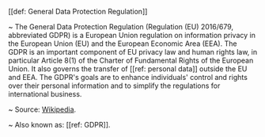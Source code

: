 [[def: General Data Protection Regulation]]

~ The General Data Protection Regulation (Regulation (EU) 2016/679, abbreviated GDPR) is a European Union regulation on information privacy in the European Union (EU) and the European Economic Area (EEA). The GDPR is an important component of EU privacy law and human rights law, in particular Article 8(1) of the Charter of Fundamental Rights of the European Union. It also governs the transfer of [[ref: personal data]] outside the EU and EEA. The GDPR's goals are to enhance individuals' control and rights over their personal information and to simplify the regulations for international business.

~ Source: [Wikipedia](https://en.wikipedia.org/wiki/General_Data_Protection_Regulation).

~ Also known as: [[ref: GDPR]].
